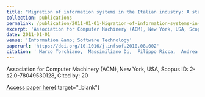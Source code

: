 ```yaml
---
title: "Migration of information systems in the Italian industry: A state of the practice survey"
collection: publications
permalink: /publication/2011-01-01-Migration-of-information-systems-in-the-Italian-industry-A-state-of-the-practice-survey
excerpt: 'Association for Computer Machinery (ACM), New York, USA, Scopus ID: 2-s2.0-78049530128, Cited by: 20'
date: 2011-01-01
venue: 'Information &amp; Software Technology'
paperurl: 'https://doi.org/10.1016/j.infsof.2010.08.002'
citation: ' Marco Torchiano,  Massimiliano Di,  Filippo Ricca,  Andrea De,  Filippo Lanubile, &quot;Migration of information systems in the Italian industry: A state of the practice survey.&quot; Information &amp;amp; Software Technology, 2011.'
---
```

Association for Computer Machinery (ACM), New York, USA, Scopus ID: 2-s2.0-78049530128, Cited by: 20

[Access paper here](https://doi.org/10.1016/j.infsof.2010.08.002){:target="_blank"}
